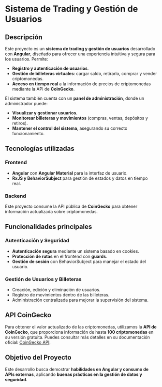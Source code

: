 # Sistema de Trading y Gestión de Usuarios

## Descripción

Este proyecto es un **sistema de trading y gestión de usuarios** desarrollado con **Angular**, diseñado para ofrecer una experiencia intuitiva y segura para los usuarios. Permite:

- **Registro y autenticación de usuarios**.
- **Gestión de billeteras virtuales**: cargar saldo, retirarlo, comprar y vender criptomonedas.
- **Acceso en tiempo real** a la información de precios de criptomonedas mediante la API de **CoinGecko**.

El sistema también cuenta con un **panel de administración**, donde un administrador puede:

- **Visualizar y gestionar usuarios**.
- **Monitorear billeteras y movimientos** (compras, ventas, depósitos y retiros).
- **Mantener el control del sistema**, asegurando su correcto funcionamiento.

## Tecnologías utilizadas

### **Frontend**

- **Angular** con **Angular Material** para la interfaz de usuario.
- **RxJS y BehaviorSubject** para gestión de estados y datos en tiempo real.

### **Backend**

Este proyecto consume la API pública de **CoinGecko** para obtener información actualizada sobre criptomonedas.

## Funcionalidades principales

### **Autenticación y Seguridad**

- **Autenticación segura** mediante un sistema basado en cookies.
- **Protección de rutas** en el frontend con **guards**.
- **Gestión de sesión** con BehaviorSubject para manejar el estado del usuario.

### **Gestión de Usuarios y Billeteras**

- Creación, edición y eliminación de usuarios.
- Registro de movimientos dentro de las billeteras.
- Administración centralizada para mejorar la supervisión del sistema.

## API CoinGecko

Para obtener el valor actualizado de las criptomonedas, utilizamos la **API de CoinGecko**, que proporciona información de hasta **100 criptomonedas** en su versión gratuita. Puedes consultar más detalles en su documentación oficial: [CoinGecko API](https://www.coingecko.com/es/api).

## Objetivo del Proyecto

Este desarrollo busca demostrar **habilidades en Angular y consumo de APIs externas**, aplicando **buenas prácticas en la gestión de datos y seguridad.**

